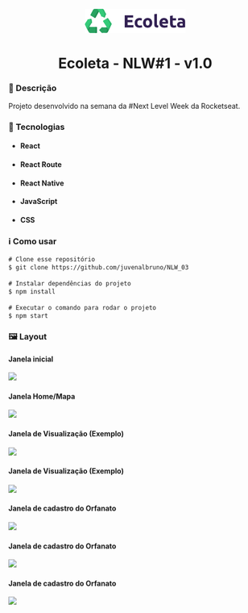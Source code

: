 <p align='center'><img width='200' src="./web/src/assets/logo.svg" background={{black}}></p>
<h1 align='center'>Ecoleta - NLW#1 - v1.0</h1>

<h3>🔖 Descrição</h3>
<p>Projeto desenvolvido na semana da #Next Level Week da Rocketseat.</p>

<h3>🚀 Tecnologias</h3>
<ul>
    <li><h4>React</h4></li>
    <li><h4>React Route</h4></li>
    <li><h4>React Native</h4></li>
    <li><h4>JavaScript</h4></li>
    <li><h4>CSS</h4></li>
</ul>

<h3>ℹ️ Como usar</h3>

    # Clone esse repositório
    $ git clone https://github.com/juvenalbruno/NLW_03
    
    # Instalar dependências do projeto
    $ npm install
    
    # Executar o comando para rodar o projeto
    $ npm start

<h3>🖼 Layout</h3>
<h4>Janela inicial</h4>
<img src="./Happy/happy01.png">
<br/>
<h4>Janela Home/Mapa</h4>
<img src="./Happy/happy02.png">
<br/>
<h4>Janela de Visualização (Exemplo)</h4>
<img src="./Happy/happy03.png">
<br/> 
<h4>Janela de Visualização (Exemplo)</h4>
<img src="./Happy/happy04.png">
<br/>
<h4>Janela de cadastro do Orfanato</h4>
<img src="./Happy/happy05.png">
<br/>
<h4>Janela de cadastro do Orfanato</h4>
<img src="./Happy/happy06.png">
<br/>
<h4>Janela de cadastro do Orfanato</h4>
<img src="./Happy/happy07.png">
